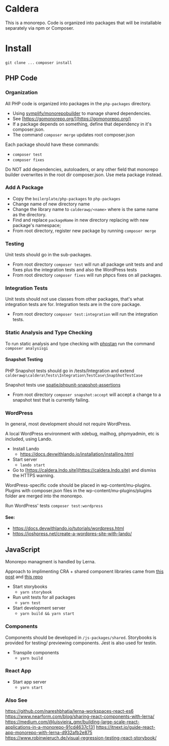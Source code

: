 # Caldera 
This is a monorepo. Code is organized into packages that will be installable separately via npm or Composer.


# Install
`git clone ...`
`composer install`


## PHP Code

### Organization
All PHP code is organized into packages in the `php-packages` directory. 

* Using [symplify/monorepobuilder](https://github.com/symplify/monorepobuilder) to manage shared dependencies.
* See [https://gomonorepo.org/](https://gomonorepo.org/)
* If a package depends on something, define that dependency in it's composer.json.
* The command `composer merge` updates root composer.json 

Each package should have these commands:
* `composer test` 
* `composer fixes`

Do NOT add dependencies, autoloaders, or any other field that monorepo builder overwrites in the root dir composer.json. Use meta package instead.

### Add A Package
* Copy the `boilerplate/php-packages` to `php-packages`
* Change name of new directory name
* Change the library name to `calderawp/<name>` where <name> is the same name as the directory.
* Find and replace `packageName` in new directory replacing with new package's namespace;
* From root directory, register new package by running `composer merge`

### Testing
Unit tests should go in the sub-packages.

* From root directory `composer test` will run all package unit tests and and fixes plus the integration tests and also the WordPress tests
* From root directory `composer fixes` will run phpcs fixes on all packages.

### Integration Tests
Unit tests should not use classes from other packages, that's what integration tests are for. Integration tests are in the core package.

* From root directory `composer test:integration` will run the integration tests.

### Static Analysis and Type Checking
To run static analysis and type checking with [phpstan](https://github.com/phpstan/phpstan) run the command `composer analysisgi`

#### Snapshot Testing
PHP Snapshot tests should go in /tests/Integration and extend `calderawp\caldera\Tests\Integration\TestCase\SnapShotTestCase`

Snapshot tests use [spatie/phpunit-snapshot-assertions](https://github.com/spatie/phpunit-snapshot-assertions)

* From root directory `composer snapshot:accept` will accept a change to a snapshot test that is currently failing.

### WordPress
In general, most development should not require WordPress. 

A local WordPress environment with xdebug, mailhog, phpmyadmin, etc is included, using Lando.

* Install Lando
    - https://docs.devwithlando.io/installation/installing.html
* Start server
    - `lando start`
* Go to [https://caldera.lndo.site](https://caldera.lndo.site) and dismiss the HTTPS warning.

WordPress-specific code should be placed in wp-content/mu-plugins. Plugins with composer.json files in the wp-content/mu-plugins/plugins folder are merged into the monorepo.

Run WordPress' tests `composer test:wordpress`

#### See:
* https://docs.devwithlando.io/tutorials/wordpress.html
* https://joshpress.net/create-a-wordpres-site-with-lando/

## JavaScript
Monorepo managment is handled by Lerna. 

Approach to implimenting CRA + shared component libraries came from [this post](https://itnext.io/guide-react-app-monorepo-with-lerna-d932afb2e875) and [this repo](https://github.com/nareshbhatia/lerna-workspaces-react-es6)

* Start storybooks
    - `yarn storybook`
* Run unit tests for all packages
    - `yarn test`
* Start development server
    - `yarn build && yarn start`
### Components
Components should be developed in `/js-packages/shared`. Storybooks is provided for testing/ previewing components. Jest is also used for testin.

* Transpile components
    - `yarn build`
    
### React App

* Start app server
    - `yarn start`

### Also See
https://github.com/nareshbhatia/lerna-workspaces-react-es6
https://www.nearform.com/blog/sharing-react-components-with-lerna/
https://medium.com/@luisvieira_gmr/building-large-scale-react-applications-in-a-monorepo-91cd4637c131
https://itnext.io/guide-react-app-monorepo-with-lerna-d932afb2e875
https://www.robinwieruch.de/visual-regression-testing-react-storybook/
